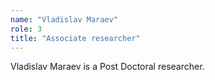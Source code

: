 ```yaml
---
name: "Vladislav Maraev"
role: 3 
title: "Associate researcher"
---
```

Vladislav Maraev is a Post Doctoral researcher.
